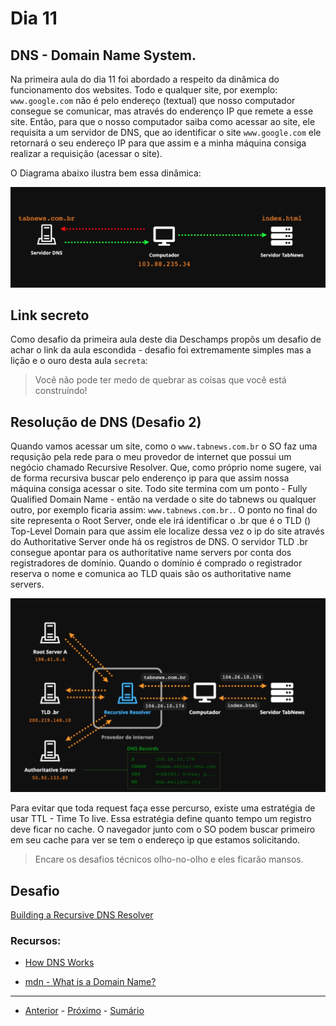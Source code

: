 # Dia 11

## DNS - Domain Name System.

Na primeira aula do dia 11 foi abordado a respeito da dinâmica do funcionamento dos websites.
Todo e qualquer site, por exemplo: `www.google.com` não é pelo endereço (textual) que nosso computador consegue se comunicar,
mas através do enderenço IP que remete a esse site. Então, para que o nosso computador saiba como acessar ao site, ele requisita a um servidor de DNS, que ao identificar o site `www.google.com` ele retornará o seu endereço IP para que assim e a minha máquina consiga realizar a requisição (acessar o site). 

O Diagrama abaixo ilustra bem essa dinâmica:

![Alt text](/curso.dev/assets/fluxo_dns.png)

## Link secreto

Como desafio da primeira aula deste dia Deschamps propôs um desafio de achar o link da
aula escondida - desafio foi extremamente simples mas a lição e o ouro desta aula `secreta`:

> Você não pode ter medo de quebrar as coisas que você está construíndo!

## Resolução de DNS (Desafio 2)

Quando vamos acessar um site, como o `www.tabnews.com.br` o SO faz uma requsição pela rede para o meu provedor de internet que possui um negócio chamado
Recursive Resolver. Que, como próprio nome sugere, vai de forma recursiva buscar pelo enderenço ip para que assim nossa máquina
consiga acessar o site.
Todo site termina com um ponto - Fully Qualified Domain Name - então na verdade o site do tabnews ou qualquer outro, por exemplo
ficaria assim: `www.tabnews.com.br.`. O ponto no final do site representa o Root Server, onde ele irá identificar o .br que é o TLD ()
Top-Level Domain para que assim ele localize dessa vez o ip do site através do Authoritative Server onde há os registros de DNS.
O servidor TLD .br consegue apontar para os authoritative name servers por conta dos registradores de domínio. Quando o domínio é comprado o registrador reserva o nome e comunica ao TLD quais são os 
authoritative name servers.

![Alt text](/curso.dev/assets/fluxo_completo_dns.png)

Para evitar que toda request faça esse percurso, existe uma estratégia de usar TTL - Time To live. 
Essa estratégia define quanto tempo um registro deve ficar no cache.
O navegador junto com o SO podem buscar primeiro em seu cache para ver se tem o endereço ip que estamos
solicitando. 

> Encare os desafios técnicos olho-no-olho e eles ficarão mansos.

## Desafio

[Building a Recursive DNS Resolver](https://timothya.com/blog/dns/#writing-a-recursive-resolver)

### Recursos:

- [How DNS Works](https://howdns.works/pt-br/ep1/)

- [mdn - What is a Domain Name?](https://developer.mozilla.org/en-US/docs/Learn/Common_questions/Web_mechanics/What_is_a_domain_name)
--- 
- [Anterior](/curso.dev/dias/dia10.md) - [Próximo](/curso.dev/dias/dia12.md) - [Sumário](../readme.md)
